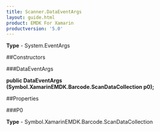 ```yaml
---
title: Scanner.DataEventArgs
layout: guide.html
product: EMDK For Xamarin 
productversion: '5.0' 
---
```



**Type** - System.EventArgs

##Constructors

###DataEventArgs

**public DataEventArgs (Symbol.XamarinEMDK.Barcode.ScanDataCollection p0);**



##Properties

###P0


**Type** - Symbol.XamarinEMDK.Barcode.ScanDataCollection
